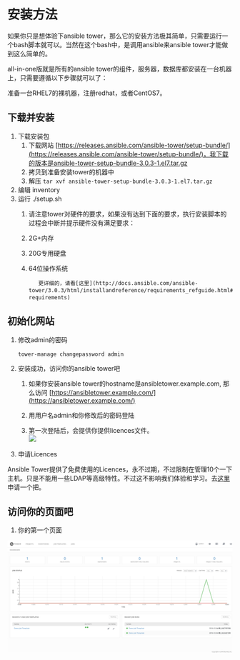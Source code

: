 # 安装方法

如果你只是想体验下ansible tower，那么它的安装方法极其简单，只需要运行一个bash脚本就可以。当然在这个bash中，是调用ansible来ansible tower才能做到这么简单的。

all-in-one版就是所有的ansible tower的组件，服务器，数据库都安装在一台机器上，只需要遵循以下步骤就可以了：

准备一台RHEL7的裸机器，注册redhat，或者CentOS7。

## 下载并安装

1. 下载安装包
   1. 下载网站 [https://releases.ansible.com/ansible-tower/setup-bundle/](https://releases.ansible.com/ansible-tower/setup-bundle/)，我下载的版本是ansible-tower-setup-bundle-3.0.3-1.el7.tar.gz
   2. 拷贝到准备安装tower的机器中
   3. 解压
      `tar xvf ansible-tower-setup-bundle-3.0.3-1.el7.tar.gz`
2. 编辑 inventory
3. 运行 ./setup.sh  
   1. 请注意tower对硬件的要求，如果没有达到下面的要求，执行安装脚本的过程会中断并提示硬件没有满足要求：

   1. 2G+内存

   2. 20G专用硬盘
   3. 64位操作系统

             更详细的，请看[这里](http://docs.ansible.com/ansible-tower/3.0.3/html/installandreference/requirements_refguide.html#ir-requirements)

## 初始化网站

1. 修改admin的密码

   ```
   tower-manage changepassword admin
   ```

2. 安装成功，访问你的ansible tower吧

   1. 如果你安装ansible tower的hostname是ansibletower.example.com, 那么访问 [https://ansibletower.example.com/](https://ansibletower.example.com/)

   2. 用用户名admin和你修改后的密码登陆
   3. 第一次登陆后，会提供你提供licences文件。  
      ![](http://docs.ansible.com/ansible-tower/latest/html/userguide/_images/no-license.png)

3. 申请Licences

Ansible Tower提供了免费使用的Licences，永不过期，不过限制在管理10个一下主机。只是不能用一些LDAP等高级特性。不过这不影响我们体验和学习。去[这里](https://www.ansible.com/license)申请一个把。

## 访问你的页面吧

1. 你的第一个页面

![](main_dashboard.png)

